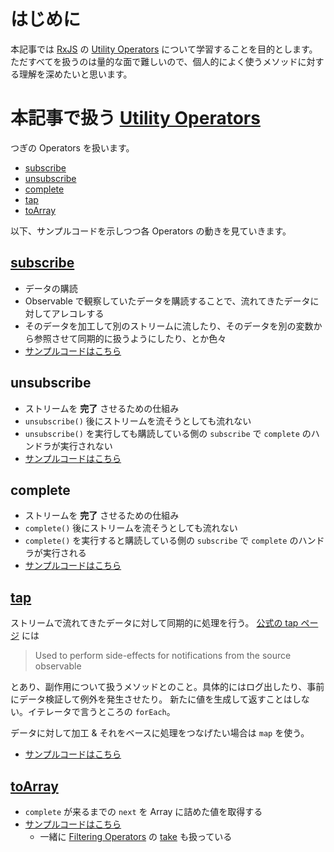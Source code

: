 # はじめに
本記事では [RxJS](https://rxjs.dev) の [Utility Operators](https://rxjs.dev/guide/operators#utility-operators) について学習することを目的とします。
ただすべてを扱うのは量的な面で難しいので、個人的によく使うメソッドに対する理解を深めたいと思います。

# 本記事で扱う [Utility Operators](https://rxjs.dev/guide/operators#utility-operators)

つぎの Operators を扱います。

- [subscribe](https://rxjs.dev/api/index/function/subscribeOn)
- [unsubscribe]()
- [complete]()
- [tap](https://rxjs.dev/api/index/function/tap)
- [toArray](https://rxjs.dev/api/operators/toArray)

以下、サンプルコードを示しつつ各 Operators の動きを見ていきます。

## [subscribe](https://rxjs.dev/api/index/function/subscribeOn)

- データの購読
- Observable で観察していたデータを購読することで、流れてきたデータに対してアレコレする
- そのデータを加工して別のストリームに流したり、そのデータを別の変数から参照させて同期的に扱うようにしたり、とか色々
- [サンプルコードはこちら](./sample-subscribe.md)

## unsubscribe

- ストリームを **完了** させるための仕組み
- `unsubscribe()` 後にストリームを流そうとしても流れない
- `unsubscribe()` を実行しても購読している側の `subscribe` で `complete` のハンドラが実行されない
- [サンプルコードはこちら](./sample-unsubscribe.md)

## complete

- ストリームを **完了** させるための仕組み
- `complete()` 後にストリームを流そうとしても流れない
- `complete()` を実行すると購読している側の `subscribe` で `complete` のハンドラが実行される
- [サンプルコードはこちら](./sample-complete.md)

## [tap](https://rxjs.dev/api/index/function/tap)

ストリームで流れてきたデータに対して同期的に処理を行う。
[公式の tap ページ](https://rxjs-dev.firebaseapp.com/api/operators/tap) には

> Used to perform side-effects for notifications from the source observable

とあり、副作用について扱うメソッドとのこと。具体的にはログ出したり、事前にデータ検証して例外を発生させたり。
新たに値を生成して返すことはしない。イテレータで言うところの `forEach`。

データに対して加工 & それをベースに処理をつなげたい場合は `map` を使う。

- [サンプルコードはこちら](./sample-tap.md)

## [toArray](https://rxjs.dev/api/operators/toArray)

- `complete` が来るまでの `next` を Array に詰めた値を取得する
- [サンプルコードはこちら](./sample-toArray.md)
  - 一緒に [Filtering Operators](https://rxjs.dev/guide/operators#filtering-operators) の [take](https://rxjs.dev/api/operators/take) も扱っている
